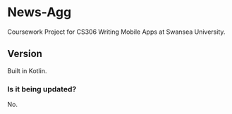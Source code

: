 # News-Agg
Coursework Project for CS306 Writing Mobile Apps at Swansea University.

## Version
Built in Kotlin.

### Is it being updated?
No.
